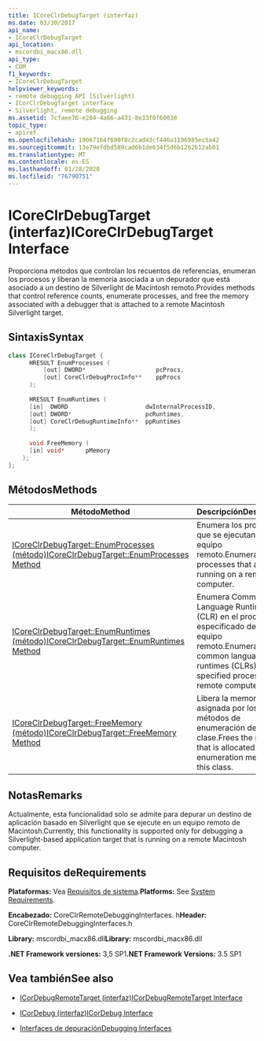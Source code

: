 ```yaml
---
title: ICoreClrDebugTarget (interfaz)
ms.date: 03/30/2017
api_name:
- ICoreClrDebugTarget
api_location:
- mscordbi_macx86.dll
api_type:
- COM
f1_keywords:
- ICoreClrDebugTarget
helpviewer_keywords:
- remote debugging API [Silverlight]
- ICorClrDebugTarget interface
- Silverlight, remote debugging
ms.assetid: 7cfaee76-e284-4a66-a431-8e33f0f60038
topic_type:
- apiref
ms.openlocfilehash: 190671b4f690f8c2cad43cf446a1196985ec5a42
ms.sourcegitcommit: 13e79efdbd589cad6b1de634f5d6b1262b12ab01
ms.translationtype: MT
ms.contentlocale: es-ES
ms.lasthandoff: 01/28/2020
ms.locfileid: "76790751"
---
```

# <a name="icoreclrdebugtarget-interface"></a><span data-ttu-id="68b77-102">ICoreClrDebugTarget (interfaz)</span><span class="sxs-lookup"><span data-stu-id="68b77-102">ICoreClrDebugTarget Interface</span></span>
<span data-ttu-id="68b77-103">Proporciona métodos que controlan los recuentos de referencias, enumeran los procesos y liberan la memoria asociada a un depurador que está asociado a un destino de Silverlight de Macintosh remoto.</span><span class="sxs-lookup"><span data-stu-id="68b77-103">Provides methods that control reference counts, enumerate processes, and free the memory associated with a debugger that is attached to a remote Macintosh Silverlight target.</span></span>  
  
## <a name="syntax"></a><span data-ttu-id="68b77-104">Sintaxis</span><span class="sxs-lookup"><span data-stu-id="68b77-104">Syntax</span></span>  
  
```cpp  
class ICoreClrDebugTarget {  
      HRESULT EnumProcesses (  
          [out] DWORD*                    pcProcs,  
          [out] CoreClrDebugProcInfo**    ppProcs  
      );  
  
      HRESULT EnumRuntimes (  
      [in]  DWORD                      dwInternalProcessID,  
      [out] DWORD*                     pcRuntimes,  
      [out] CoreClrDebugRuntimeInfo**  ppRuntimes  
      );  
  
      void FreeMemory (  
      [in] void*      pMemory  
    );  
};  
```  
  
## <a name="methods"></a><span data-ttu-id="68b77-105">Métodos</span><span class="sxs-lookup"><span data-stu-id="68b77-105">Methods</span></span>  
  
|<span data-ttu-id="68b77-106">Método</span><span class="sxs-lookup"><span data-stu-id="68b77-106">Method</span></span>|<span data-ttu-id="68b77-107">Descripción</span><span class="sxs-lookup"><span data-stu-id="68b77-107">Description</span></span>|  
|------------|-----------------|  
|[<span data-ttu-id="68b77-108">ICoreClrDebugTarget::EnumProcesses (método)</span><span class="sxs-lookup"><span data-stu-id="68b77-108">ICoreClrDebugTarget::EnumProcesses Method</span></span>](icoreclrdebugtarget-enumprocesses-method.md)|<span data-ttu-id="68b77-109">Enumera los procesos que se ejecutan en un equipo remoto.</span><span class="sxs-lookup"><span data-stu-id="68b77-109">Enumerates the processes that are running on a remote computer.</span></span>|  
|[<span data-ttu-id="68b77-110">ICoreClrDebugTarget::EnumRuntimes (método)</span><span class="sxs-lookup"><span data-stu-id="68b77-110">ICoreClrDebugTarget::EnumRuntimes Method</span></span>](icoreclrdebugtarget-enumruntimes-method.md)|<span data-ttu-id="68b77-111">Enumera Common Language Runtime (CLR) en el proceso especificado de un equipo remoto.</span><span class="sxs-lookup"><span data-stu-id="68b77-111">Enumerates the common language runtimes (CLRs) in the specified process on a remote computer.</span></span>|  
|[<span data-ttu-id="68b77-112">ICoreClrDebugTarget::FreeMemory (método)</span><span class="sxs-lookup"><span data-stu-id="68b77-112">ICoreClrDebugTarget::FreeMemory Method</span></span>](icoreclrdebugtarget-freememory-method.md)|<span data-ttu-id="68b77-113">Libera la memoria asignada por los métodos de enumeración de esta clase.</span><span class="sxs-lookup"><span data-stu-id="68b77-113">Frees the memory that is allocated by the enumeration methods in this class.</span></span>|  
  
## <a name="remarks"></a><span data-ttu-id="68b77-114">Notas</span><span class="sxs-lookup"><span data-stu-id="68b77-114">Remarks</span></span>  
 <span data-ttu-id="68b77-115">Actualmente, esta funcionalidad solo se admite para depurar un destino de aplicación basado en Silverlight que se ejecute en un equipo remoto de Macintosh.</span><span class="sxs-lookup"><span data-stu-id="68b77-115">Currently, this functionality is supported only for debugging a Silverlight-based application target that is running on a remote Macintosh computer.</span></span>  
  
## <a name="requirements"></a><span data-ttu-id="68b77-116">Requisitos de</span><span class="sxs-lookup"><span data-stu-id="68b77-116">Requirements</span></span>  
 <span data-ttu-id="68b77-117">**Plataformas:** Vea [Requisitos de sistema](../../../../docs/framework/get-started/system-requirements.md).</span><span class="sxs-lookup"><span data-stu-id="68b77-117">**Platforms:** See [System Requirements](../../../../docs/framework/get-started/system-requirements.md).</span></span>  
  
 <span data-ttu-id="68b77-118">**Encabezado:** CoreClrRemoteDebuggingInterfaces. h</span><span class="sxs-lookup"><span data-stu-id="68b77-118">**Header:** CoreClrRemoteDebuggingInterfaces.h</span></span>  
  
 <span data-ttu-id="68b77-119">**Library:** mscordbi_macx86.dll</span><span class="sxs-lookup"><span data-stu-id="68b77-119">**Library:** mscordbi_macx86.dll</span></span>  
  
 <span data-ttu-id="68b77-120">**.NET Framework versiones:** 3,5 SP1</span><span class="sxs-lookup"><span data-stu-id="68b77-120">**.NET Framework Versions:** 3.5 SP1</span></span>  
  
## <a name="see-also"></a><span data-ttu-id="68b77-121">Vea también</span><span class="sxs-lookup"><span data-stu-id="68b77-121">See also</span></span>

- [<span data-ttu-id="68b77-122">ICorDebugRemoteTarget (interfaz)</span><span class="sxs-lookup"><span data-stu-id="68b77-122">ICorDebugRemoteTarget Interface</span></span>](icordebugremotetarget-interface.md)
- [<span data-ttu-id="68b77-123">ICorDebug (interfaz)</span><span class="sxs-lookup"><span data-stu-id="68b77-123">ICorDebug Interface</span></span>](icordebug-interface.md)

- [<span data-ttu-id="68b77-124">Interfaces de depuración</span><span class="sxs-lookup"><span data-stu-id="68b77-124">Debugging Interfaces</span></span>](debugging-interfaces.md)
